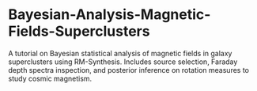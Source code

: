 # Bayesian-Analysis-Magnetic-Fields-Superclusters
A tutorial on Bayesian statistical analysis of magnetic fields in galaxy superclusters using RM-Synthesis. Includes source selection, Faraday depth spectra inspection, and posterior inference on rotation measures to study cosmic magnetism.
